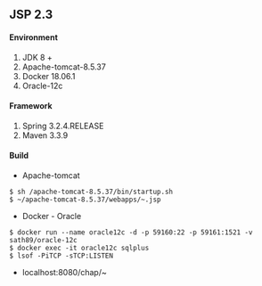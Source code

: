 ## JSP 2.3

#### Environment
1. JDK 8 +
2. Apache-tomcat-8.5.37
3. Docker 18.06.1
4. Oracle-12c

#### Framework
1. Spring 3.2.4.RELEASE
2. Maven 3.3.9

#### Build

* Apache-tomcat

```
$ sh /apache-tomcat-8.5.37/bin/startup.sh
$ ~/apache-tomcat-8.5.37/webapps/~.jsp
```

* Docker - Oracle

```
$ docker run --name oracle12c -d -p 59160:22 -p 59161:1521 -v sath89/oracle-12c
$ docker exec -it oracle12c sqlplus
$ lsof -PiTCP -sTCP:LISTEN
```

* localhost:8080/chap/~
